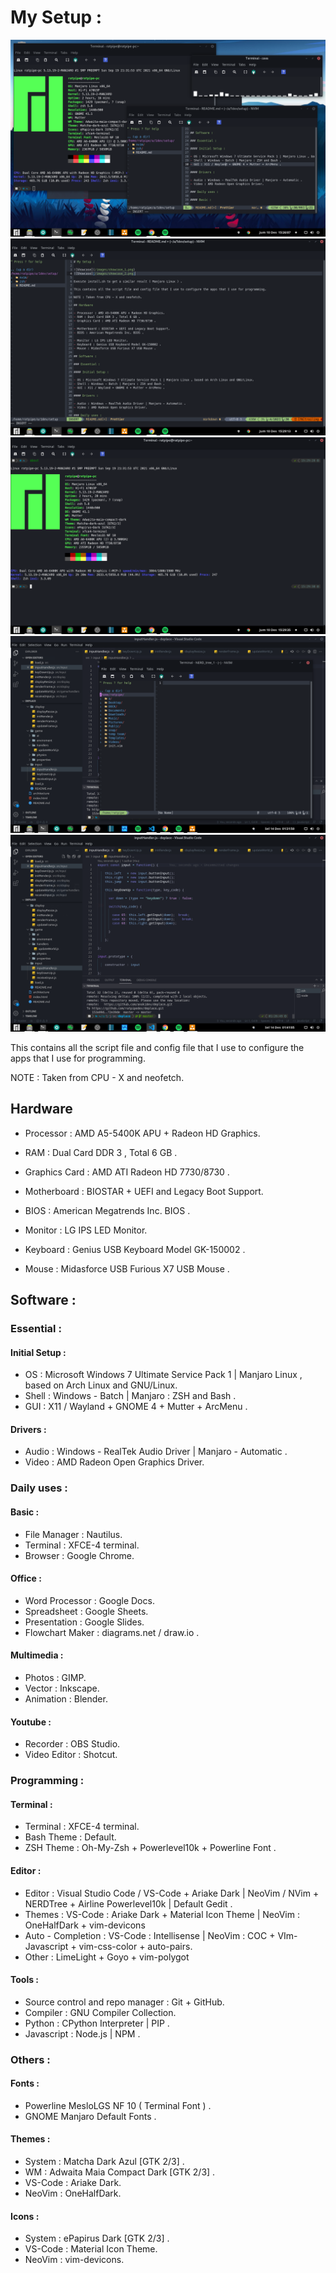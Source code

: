 # My Setup :

![Showcase_1](images/showcase/showcase_1.png)
![Showcase_2](images/showcase/showcase_2.png)
![Showcase_3](images/showcase/showcase_3.png)
![Showcase_4](images/showcase/showcase_4.png)
![Showcase_5](images/showcase/showcase_5.png)

This contains all the script file and config file that I use to configure the apps that I use for programming.

NOTE : Taken from CPU - X and neofetch.

## Hardware

- Processor : AMD A5-5400K APU + Radeon HD Graphics.
- RAM : Dual Card DDR 3 , Total 6 GB .
- Graphics Card : AMD ATI Radeon HD 7730/8730 .

- Motherboard : BIOSTAR + UEFI and Legacy Boot Support.
- BIOS : American Megatrends Inc. BIOS .

- Monitor : LG IPS LED Monitor.
- Keyboard : Genius USB Keyboard Model GK-150002 .
- Mouse : Midasforce USB Furious X7 USB Mouse .

## Software :

### Essential :

#### Initial Setup :

- OS : Microsoft Windows 7 Ultimate Service Pack 1 | Manjaro Linux , based on Arch Linux and GNU/Linux.
- Shell : Windows - Batch | Manjaro : ZSH and Bash .
- GUI : X11 / Wayland + GNOME 4 + Mutter + ArcMenu .

#### Drivers :

- Audio : Windows - RealTek Audio Driver | Manjaro - Automatic .
- Video : AMD Radeon Open Graphics Driver.

### Daily uses :

#### Basic :

- File Manager : Nautilus.
- Terminal : XFCE-4 terminal.
- Browser : Google Chrome.

#### Office :

- Word Processor : Google Docs.
- Spreadsheet : Google Sheets.
- Presentation : Google Slides.
- Flowchart Maker : diagrams.net / draw.io .

#### Multimedia :

- Photos : GIMP.
- Vector : Inkscape.
- Animation : Blender.

#### Youtube :

- Recorder : OBS Studio.
- Video Editor : Shotcut.

### Programming :

#### Terminal :

- Terminal : XFCE-4 terminal.
- Bash Theme : Default.
- ZSH Theme : Oh-My-Zsh + Powerlevel10k + Powerline Font .

#### Editor :

- Editor : Visual Studio Code / VS-Code + Ariake Dark | NeoVim / NVim + NERDTree + Airline Powerlevel10k | Default Gedit . 
- Themes : VS-Code : Ariake Dark + Material Icon Theme | NeoVim : OneHalfDark + vim-devicons 
- Auto - Completion : VS-Code : Intellisense | NeoVim : COC + VIm-Javascript + vim-css-color + auto-pairs.
- Other : LimeLight + Goyo + vim-polygot

#### Tools :

- Source control and repo manager : Git + GitHub.
- Compiler : GNU Compiler Collection.
- Python : CPython Interpreter | PIP .
- Javascript : Node.js | NPM .

### Others :

#### Fonts :

- Powerline MesloLGS NF 10 ( Terminal Font ) .
- GNOME Manjaro Default Fonts .

#### Themes :

- System : Matcha Dark Azul [GTK 2/3] .
- WM : Adwaita Maia Compact Dark [GTK 2/3] .
- VS-Code : Ariake Dark.
- NeoVim : OneHalfDark.

#### Icons :

- System : ePapirus Dark [GTK 2/3] .
- VS-Code : Material Icon Theme.
- NeoVim : vim-devicons.
